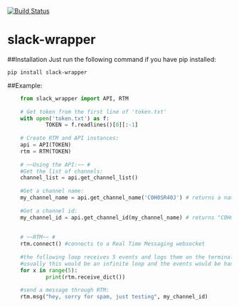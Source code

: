 [![Build
Status](https://travis-ci.org/therightmandev/slack-wrapper.svg?branch=master)](https://travis-ci.org/therightmandev/slack-wrapper)

slack-wrapper
=============

##Installation
Just run the following command if you have pip installed:

	pip install slack-wrapper

##Example:
```python
	from slack_wrapper import API, RTM
	
	# Get token from the first line of 'token.txt'
	with open('token.txt') as f:
	        TOKEN = f.readlines()[0][:-1]
	
	# Create RTM and API instances:
	api = API(TOKEN)
	rtm = RTM(TOKEN)
	
	# ~~Using the API:~~ #
	#Get the list of channels:
	channel_list = api.get_channel_list()
	
	#Get a channel name:
	my_channel_name = api.get_channel_name('C0H0SR40J') # returns a name based on the ID
	
	#Get a channel id:
	my_channel_id = api.get_channel_id(my_channel_name) # returns "C0H0MG0F6"
	
	
	# ~~RTM~~ #
	rtm.connect() #connects to a Real Time Messaging websocket
	
	#the following loop receives 5 events and logs them on the terminal
	#usually this would be an infinite loop and the events would be handledapproprietly
	for x in range(5):
	        print(rtm.receive_dict())
	
	#send a message through RTM:
	rtm.msg("hey, sorry for spam, just testing", my_channel_id)
```
